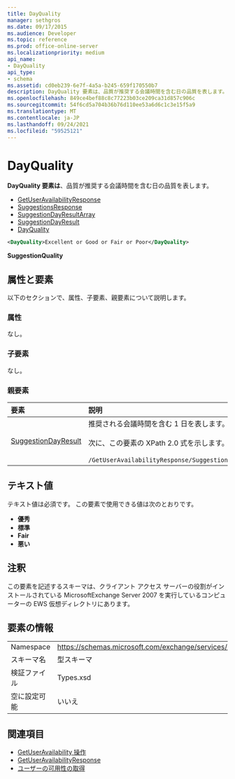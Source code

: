 ```yaml
---
title: DayQuality
manager: sethgros
ms.date: 09/17/2015
ms.audience: Developer
ms.topic: reference
ms.prod: office-online-server
ms.localizationpriority: medium
api_name:
- DayQuality
api_type:
- schema
ms.assetid: cd0eb239-6e7f-4a5a-b245-659f170550b7
description: DayQuality 要素は、品質が推奨する会議時間を含む日の品質を表します。
ms.openlocfilehash: 849ce4bef88c8c77223b03ce209ca31d857c906c
ms.sourcegitcommit: 54f6cd5a704b36b76d110ee53a6d6c1c3e15f5a9
ms.translationtype: MT
ms.contentlocale: ja-JP
ms.lasthandoff: 09/24/2021
ms.locfileid: "59525121"
---
```

# <a name="dayquality"></a>DayQuality

**DayQuality 要素は**、品質が推奨する会議時間を含む日の品質を表します。 
  
- [GetUserAvailabilityResponse](getuseravailabilityresponse.md)  
- [SuggestionsResponse](suggestionsresponse.md) 
- [SuggestionDayResultArray](suggestiondayresultarray.md)  
- [SuggestionDayResult](suggestiondayresult.md) 
- [DayQuality](dayquality.md)
  
```xml
<DayQuality>Excellent or Good or Fair or Poor</DayQuality>
```

**SuggestionQuality**

## <a name="attributes-and-elements"></a>属性と要素

以下のセクションで、属性、子要素、親要素について説明します。
  
### <a name="attributes"></a>属性

なし。
  
### <a name="child-elements"></a>子要素

なし。
  
### <a name="parent-elements"></a>親要素

|**要素**|**説明**|
|:-----|:-----|
|[SuggestionDayResult](suggestiondayresult.md) <br/> |推奨される会議時間を含む 1 日を表します。  <br/><br/>次に、この要素の XPath 2.0 式を示します。<br/><br/>`/GetUserAvailabilityResponse/SuggestionsResponse/SuggestionDayResultArray/SuggestionDayResult[i]` <br/> |
   
## <a name="text-value"></a>テキスト値

テキスト値は必須です。 この要素で使用できる値は次のとおりです。
  
- **優秀**   
- **標準**    
- **Fair**    
- **悪い**
    
## <a name="remarks"></a>注釈

この要素を記述するスキーマは、クライアント アクセス サーバーの役割がインストールされている MicrosoftExchange Server 2007 を実行しているコンピューターの EWS 仮想ディレクトリにあります。
  
## <a name="element-information"></a>要素の情報

|||
|:-----|:-----|
|Namespace  <br/> |https://schemas.microsoft.com/exchange/services/2006/types  <br/> |
|スキーマ名  <br/> |型スキーマ  <br/> |
|検証ファイル  <br/> |Types.xsd  <br/> |
|空に設定可能  <br/> |いいえ  <br/> |
   
## <a name="see-also"></a>関連項目

- [GetUserAvailability 操作](getuseravailability-operation.md)  
- [GetUserAvailabilityResponse](getuseravailabilityresponse.md)
- [ユーザーの可用性の取得](https://msdn.microsoft.com/library/d4133fcb-9b0f-4e6b-aadf-a389da83516a%28Office.15%29.aspx)

